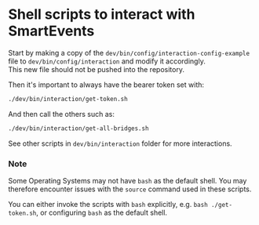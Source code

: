 # Shell scripts to interact with SmartEvents

Start by making a copy of the `dev/bin/config/interaction-config-example` file to `dev/bin/config/interaction` and modify it accordingly.  
This new file should not be pushed into the repository.

Then it's important to always have the bearer token set with:

```bash
./dev/bin/interaction/get-token.sh
```

And then call the others such as:

```bash
./dev/bin/interaction/get-all-bridges.sh
```

See other scripts in `dev/bin/interaction` folder for more interactions.

### Note

Some Operating Systems may not have `bash` as the default shell. You may therefore encounter issues with the `source` command used in these scripts.

You can either invoke the scripts with `bash` explicitly, e.g. `bash ./get-token.sh`, or configuring `bash` as the default shell.

